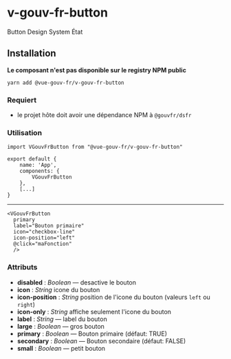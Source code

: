 # v-gouv-fr-button
Button Design System État

## Installation
**Le composant n'est pas disponible sur le registry NPM public**

`yarn add @vue-gouv-fr/v-gouv-fr-button`

### Requiert
- le projet hôte doit avoir une dépendance NPM à `@gouvfr/dsfr`

### Utilisation
    import VGouvFrButton from "@vue-gouv-fr/v-gouv-fr-button"

    export default {
        name: 'App',
        components: {
            VGouvFrButton
        },
        [...]
    }
---
    <VGouvFrButton 
      primary 
      label="Bouton primaire" 
      icon="checkbox-line" 
      icon-position="left"
      @click="maFonction"
      />

### Attributs 
- **disabled** : *Boolean* — desactive le bouton
- **icon** : *String* icone du bouton
- **icon-position** : *String* position de l'icone du bouton (valeurs `left` ou `right`)
- **icon-only** : *String* affiche seulement l'icone du bouton
- **label** : *String* — label du bouton
- **large** : *Boolean* — gros bouton
- **primary** : *Boolean* — Bouton primaire (défaut: TRUE)
- **secondary** : *Boolean* — Bouton secondaire (défaut: FALSE)
- **small** : *Boolean* — petit bouton